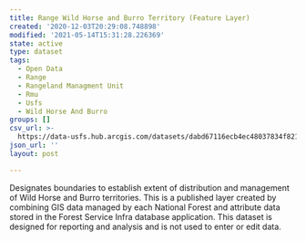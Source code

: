 ```yaml
---
title: Range Wild Horse and Burro Territory (Feature Layer)
created: '2020-12-03T20:29:08.748898'
modified: '2021-05-14T15:31:28.226369'
state: active
type: dataset
tags:
  - Open Data
  - Range
  - Rangeland Managment Unit
  - Rmu
  - Usfs
  - Wild Horse And Burro
groups: []
csv_url: >-
  https://data-usfs.hub.arcgis.com/datasets/dabd67116ecb4ec48037834f8212e8c4_0.csv?outSR=%7B%22latestWkid%22%3A4269%2C%22wkid%22%3A4269%7D
json_url: ''
layout: post

---
```

Designates boundaries to establish extent of distribution and management of Wild Horse and Burro territories. This is a published layer created by combining GIS data managed by each National Forest and attribute data stored in the Forest Service Infra database application. This dataset is designed for reporting and analysis and is not used to enter or edit data.
